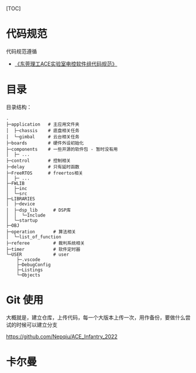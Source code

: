 [TOC]



# 代码规范

代码规范遵循

- [《东莞理工ACE实验室电控软件组代码规范》](./代码规范)



# 目录

目录结构：

```shell
.
├─application   # 主应用文件夹
│  ├─chassis    # 底盘相关任务
│  └─gimbal     # 云台相关任务
├─boards        # 硬件外设初始化
├─components    # 一些开源的软件包 - 暂时没有用
│  ├─ ...
├─control       # 控制相关
├─delay         # 只有延时函数
├─FreeRTOS      # freertos相关
│  ├─ ...
├─FWLIB
│  ├─inc
│  └─src
├─LIBRARIES
│  ├─device
│  ├─dsp_lib      # DSP库
│  │  └─Include
│  └─startup
├─OBJ 
├─operation       # 算法相关
│  └─list_of_function
├─referee         # 裁判系统相关     
├─timer           # 软件定时器
└─USER            # user
    ├─.vscode
    ├─DebugConfig
    ├─Listings
    └─Objects
```





# Git 使用

大概就是，建立仓库，上传代码，每一个大版本上传一次，用作备份，要做什么尝试的时候可以建立分支

https://github.com/Nepqiu/ACE_Infantry_2022



# 卡尔曼



















































































































